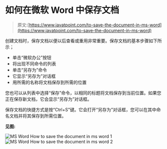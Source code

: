 # 如何在微软 Word 中保存文档

> 原文:[https://www.javatpoint.com/to-save-the-document-in-ms-word](https://www.javatpoint.com/to-save-the-document-in-ms-word)

创建文档时，保存文档以便以后查看或重用非常重要。保存文档的基本步骤如下所示；

*   单击“微软办公”按钮
*   将出现不同命令的列表
*   单击“另存为”命令
*   它显示“另存为”对话框
*   用所需的名称将文档保存到所需的位置

您也可以从列表中选择“保存”命令，以相同的标题将文档保存到当前位置。如果您正在保存新文档，它会显示“另存为”对话框。

保存文档的快捷方式是按“Ctrl+S”键。它会打开“另存为”对话框，您可以在其中命名文档并将其保存到所需位置。

**见图:**

![MS Word How to save the document in ms word 1](../Images/e7268ce1ed351d396cbaea5b62c0118f.png) ![MS Word How to save the document in ms word 2](../Images/67b8f4e373bacfd56eac2d454e94df44.png)